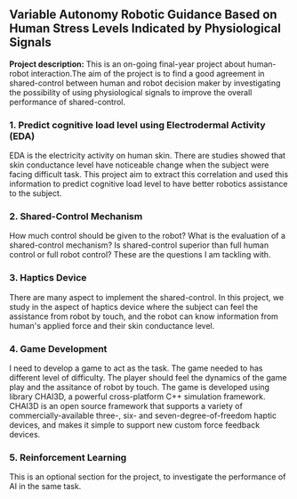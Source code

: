 ## Variable Autonomy Robotic Guidance Based on Human Stress Levels Indicated by Physiological Signals

**Project description:** This is an on-going final-year project about human-robot interaction.The aim of the project is to find a good agreement in shared-control between human and robot decision maker by investigating the possibility of using physiological signals to improve the overall performance of shared-control.

### 1. Predict cognitive load level using Electrodermal Activity (EDA)

EDA is the electricity activity on human skin. There are studies showed that skin conductance level have noticeable change when the subject were facing difficult task. This project aim to extract this correlation and used this information to predict cognitive load level to have better robotics assistance to the subject.

### 2. Shared-Control Mechanism

How much control should be given to the robot? What is the evaluation of a shared-control mechanism? Is shared-control superior than full human control or full robot control? These are the questions I am tackling with.

### 3. Haptics Device
There are many aspect to implement the shared-control. In this project, we study in the aspect of haptics device where the subject can feel the assistance from robot by touch, and the robot can know information from human's applied force and their skin conductance level.

### 4. Game Development
I need to develop a game to act as the task. The game needed to has different level of difficulty. The player should feel the dynamics of the game play and the assitance of robot by touch. The game is developed using library CHAI3D, a powerful cross-platform C++ simulation framework. CHAI3D is an open source framework that supports a variety of commercially-available three-, six- and seven-degree-of-freedom haptic devices, and makes it simple to support new custom force feedback devices.

### 5. Reinforcement Learning 
This is an optional section for the project, to investigate the performance of AI in the same task.
